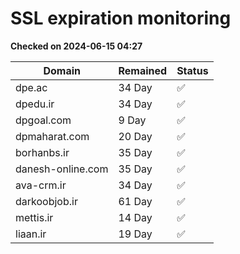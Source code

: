 # SSL expiration monitoring

**Checked on 2024-06-15 04:27**

| Domain | Remained | Status       |
|--------|----------|--------------|
| dpe.ac     | 34 Day   | ✅ |
| dpedu.ir     | 34 Day   | ✅ |
| dpgoal.com     | 9 Day   | ✅ |
| dpmaharat.com     | 20 Day   | ✅ |
| borhanbs.ir     | 35 Day   | ✅ |
| danesh-online.com     | 35 Day   | ✅ |
| ava-crm.ir     | 34 Day   | ✅ |
| darkoobjob.ir     | 61 Day   | ✅ |
| mettis.ir     | 14 Day   | ✅ |
| liaan.ir     | 19 Day   | ✅ |

